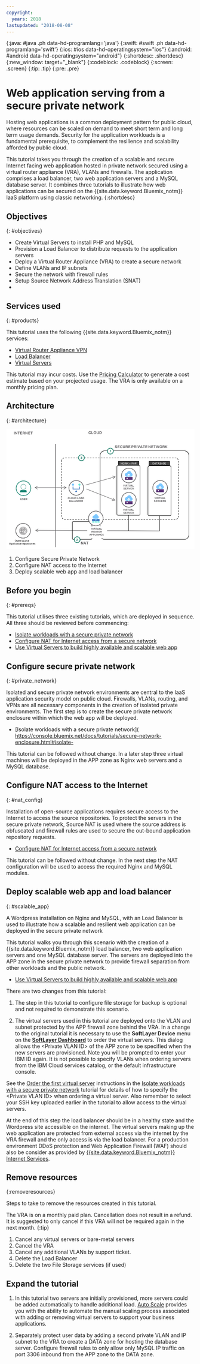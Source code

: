 ```yaml
---
copyright:
  years: 2018
lastupdated: "2018-08-08"
---
```


{:java: #java .ph data-hd-programlang='java'}
{:swift: #swift .ph data-hd-programlang='swift'}
{:ios: #ios data-hd-operatingsystem="ios"}
{:android: #android data-hd-operatingsystem="android"}
{:shortdesc: .shortdesc}
{:new_window: target="_blank"}
{:codeblock: .codeblock}
{:screen: .screen}
{:tip: .tip}
{:pre: .pre}

# Web application serving from a secure private network

Hosting web applications is a common deployment pattern for public cloud, where resources can be scaled on demand to meet short term and long term usage demands. Security for the application workloads is a fundamental prerequisite, to complement the resilience and scalability afforded by public cloud. 

This tutorial takes you through the creation of a scalable and secure Internet facing web application hosted in private network secured using a virtual router appliance (VRA), VLANs and firewalls. The application comprises a load balancer, two web application servers and a MySQL database server. It combines three tutorials to illustrate how web applications can be secured on the {{site.data.keyword.Bluemix_notm}} IaaS platform using classic networking. 
{:shortdesc}

## Objectives
{: #objectives}

-	Create Virtual Servers to install PHP and MySQL
-	Provision a Load Balancer to distribute requests to the application servers
-	Deploy a Virtual Router Appliance (VRA) to create a secure network
-	Define VLANs and IP subnets 
-	Secure the network with firewall rules
-	Setup Source Network Address Translation (SNAT) 
-	
## Services used
{: #products}

This tutorial uses the following {{site.data.keyword.Bluemix_notm}} services: 

* [Virtual Router Appliance VPN](https://console.bluemix.net/docs/infrastructure/virtual-router-appliance/about.html#virtual-private-network-vpn-gateway)
* [Load Balancer]( https://console.bluemix.net/catalog/infrastructure/load-balancer-group)
* [Virtual Servers]( https://console.bluemix.net/catalog/infrastructure/virtual-server-group)

This tutorial may incur costs. Use the [Pricing Calculator](https://console.bluemix.net/pricing/) to generate a cost estimate based on your projected usage. The VRA is only available on a monthly pricing plan.

## Architecture
{: #architecture}

<p style="text-align: center;">

  ![Architecture](images/solution42-web-app-private-network/web-app-private.png)
</p>

1.	Configure Secure Private Network
2.	Configure NAT access to the Internet
3.	Deploy scalable web app and load balancer

## Before you begin
{: #prereqs}

This tutorial utilises three existing tutorials, which are deployed in sequence. All three should be reviewed before commencing:

-	[Isolate workloads with a secure private network]( https://console.bluemix.net/docs/tutorials/secure-network-enclosure.html#isolate-workloads-with-a-secure-private-network) 
-	[Configure NAT for Internet access from a secure network]( https://console.bluemix.net/docs/tutorials/nat-config-private.html#configure-firewall-rules-for-internet-access-from-a-private-network)
-	[Use Virtual Servers to build highly available and scalable web app]( https://console.bluemix.net/docs/tutorials/highly-available-and-scalable-web-application.html#use-virtual-servers-to-build-highly-available-and-scalable-web-app)



## Configure secure private network
{: #private_network}

Isolated and secure private network environments are central to the IaaS application security model on public cloud. Firewalls, VLANs, routing, and VPNs are all necessary components in the creation of isolated private environments. 
The first step is to create the secure private network enclosure within which the web app will be deployed.  

-	[Isolate workloads with a secure private network]( https://console.bluemix.net/docs/tutorials/secure-network-enclosure.html#isolate-

This tutorial can be followed without change. In a later step three virtual machines will be deployed in the APP zone as Nginx web servers and a MySQL database. 

## Configure NAT access to the Internet
{: #nat_config}

Installation of open-source applications requires secure access to the Internet to access the source repositories. To protect the servers in the secure private network, Source NAT is used where the source address is obfuscated and firewall rules are used to secure the out-bound application repository requests. 

-	[Configure NAT for Internet access from a secure network]( https://console.bluemix.net/docs/tutorials/nat-config-private.html#configure-firewall-rules-for-internet-access-from-a-private-network)

This tutorial can be followed without change. In the next step the NAT configuration will be used to access the required Nginx and MySQL modules.  


## Deploy scalable web app and load balancer
{: #scalable_app}

A Wordpress installation on Nginx and MySQL, with an Load Balancer is used to illustrate how a scalable and resilient web application can be deployed in the secure private network 

This tutorial walks you through this scenario with the creation of a {{site.data.keyword.Bluemix_notm}} load balancer, two web application servers and one MySQL database server. The servers are deployed into the APP zone in the secure private network to provide firewall separation from other workloads and the public network. 

-	[Use Virtual Servers to build highly available and scalable web app]( https://console.bluemix.net/docs/tutorials/highly-available-and-scalable-web-application.html#use-virtual-servers-to-build-highly-available-and-scalable-web-app)

There are two changes from this tutorial:

1.	The step in this tutorial to configure file storage for backup is optional and not required to demonstrate this scenario.

2.	The virtual servers used in this tutorial are deployed onto the VLAN and subnet protected by the APP firewall zone behind the VRA. In a change to the original tutorial it is necessary to use the **SoftLayer Device** menu on the **[SoftLayer Dashboard]( https://control.softlayer.com)** to order the virtual servers. This dialog allows the \<Private VLAN ID\> of the APP zone to be specified when the new servers are provisioned. Note you will be prompted to enter your IBM ID again. It is not possible to specify VLANs when ordering servers from the IBM Cloud services catalog, or the default infrastructure console.

See the [Order the first virtual server](https://console.bluemix.net/docs/tutorials/secure-network-enclosure.html#order_virtualserver) instructions in the [Isolate workloads with a secure private network]( https://console.bluemix.net/docs/tutorials/secure-network-enclosure.html#isolate-workloads-with-a-secure-private-network) tutorial for details of how to specify the \<Private VLAN ID\> when ordering a virtual server. Also remember to select your SSH key uploaded earlier in the tutorial to allow access to the virtual servers. 

At the end of this step the load balancer should be in a healthy state and the Wordpress site accessible on the internet. The virtual servers making up the web application are protected from external access via the internet by the VRA firewall and the only access is via the load balancer. For a production environment DDoS protection and Web Application Firewall (WAF) should also be consider as provided by [{{site.data.keyword.Bluemix_notm}} Internet Services](https://console.bluemix.net/catalog/services/internet-services).


## Remove resources
{:removeresources}

Steps to take to remove the resources created in this tutorial. 

The VRA is on a monthly paid plan. Cancellation does not result in a refund. It is suggested to only cancel if this VRA will not be required again in the next month. 
{:tip}  

1. Cancel any virtual servers or bare-metal servers
2. Cancel the VRA
3. Cancel any additional VLANs by support ticket.
4. Delete the Load Balancer
5. Delete the two File Storage services (if used)

## Expand the tutorial 

1. In this tutorial two servers are initially provisioned, more servers could be added automatically to handle additional load. [Auto Scale]( https://console.bluemix.net/docs/infrastructure/SLautoscale/index.html#create-an-autoscale-group) provides you with the ability to automate the manual scaling process associated with adding or removing virtual servers to support your business applications.

2. Separately protect user data by adding a second private VLAN and IP subnet to the VRA to create a DATA zone for hosting the database server. Configure firewall rules to only allow only MySQL IP traffic on port 3306 inbound from the APP zone to the DATA zone. 

